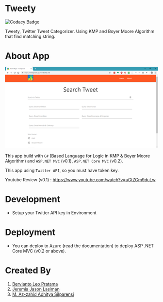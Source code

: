 # Tweety

[![Codacy Badge](https://api.codacy.com/project/badge/Grade/c130ac1728cd4caa94c8a0213a105336)](https://app.codacy.com/app/berviantoleo/tweety?utm_source=github.com&utm_medium=referral&utm_content=berv-uni-project/tweety&utm_campaign=Badge_Grade_Settings)

Tweety, Twitter Tweet Categorizer. Using KMP and Boyer Moore Algorithm that find matching string.

# About App

![Main Screen](./content/main-screen.png)

This app build with `C#` (Based Language for Logic in KMP & Boyer Moore Algorithm) and `ASP.NET MVC` (v0.1), `ASP.NET Core MVC` (v0.2).

This app using `Twitter API`, so you must have token key.

Youtube Review (v0.1) : https://www.youtube.com/watch?v=uGtZCm9duLw

# Development

* Setup your Twitter API key in Environment

# Deployment

* You can deploy to Azure (read the documentation) to deploy ASP .NET Core MVC (v0.2 or above).

# Created By

1. [Bervianto Leo Pratama](https://github.com/berviantoleo)
2. [Jeremia Jason Lasiman](http://github.com/JeremiaJ)
3. [M. Az-zahid Adhitya Silparensi](https://github.com/Azzahid)
